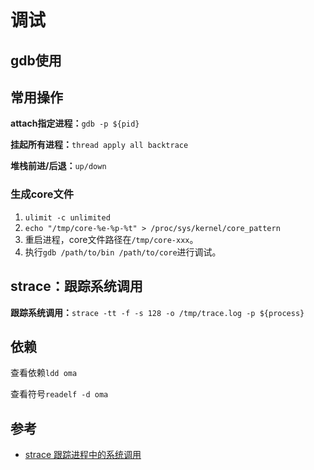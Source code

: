 # 调试

## gdb使用

## 常用操作

**attach指定进程：**`gdb -p ${pid}`

**挂起所有进程：**`thread apply all backtrace`

**堆栈前进/后退：**`up/down`

### 生成core文件

1. ```ulimit -c unlimited```
2. ```echo "/tmp/core-%e-%p-%t" > /proc/sys/kernel/core_pattern```
3. 重启进程，core文件路径在```/tmp/core-xxx```。
4. 执行```gdb /path/to/bin /path/to/core```进行调试。

## strace：跟踪系统调用

**跟踪系统调用：**`strace -tt -f -s 128 -o /tmp/trace.log -p ${process}`

## 依赖

查看依赖`ldd oma`

查看符号`readelf -d oma`

## 参考

- [strace 跟踪进程中的系统调用](https://linuxtools-rst.readthedocs.io/zh_CN/latest/tool/strace.html)
